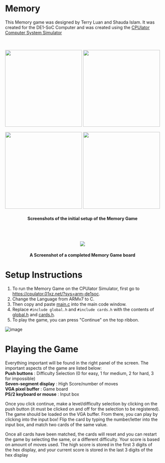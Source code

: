 # Memory
This Memory game was designed by Terry Luan and Shauda Islam. It was created for the DE1-SoC Computer 
and was created using the [CPUlator Computer System Simulator](https://cpulator.01xz.net/)
<br/><br/><br/>


<p align="center" style="text-align:center">
  <img src="https://user-images.githubusercontent.com/44815845/164414375-ceda74be-238b-419c-9778-df26528d671a.png" width=250/>
  <img src="https://user-images.githubusercontent.com/44815845/164413845-0ad654b7-99ba-4881-9a08-1e249321eeb4.png" width=250/>
</p>

<p align="center">
  <img src="https://user-images.githubusercontent.com/44815845/164414087-c0721e9f-e487-4fd8-9aef-c993e58794e1.png" width=250/>
  <img src="https://user-images.githubusercontent.com/44815845/164413518-e5bbeb00-eea1-46bf-8352-7179f593851e.png" width=250/>
</p >
<h4 align="center"> Screenshots of the initial setup of the Memory Game </h4>

<br/><br/>
<p align="center" style="text-align:center">
  <img src="https://user-images.githubusercontent.com/44815845/164428800-ac9cecf3-a396-4bf3-8887-fedc9b1c3d08.png" />
</p>
<h4 align="center"> A Screenshot of a completed Memory Game board</h4>

# Setup Instructions
1. To run the Memory Game on the CPUlator Simulator, first go to https://cpulator.01xz.net/?sys=arm-de1soc. 
2. Change the Language from ARMv7 to C.
3. Then copy and paste [main.c](https://github.com/terryluan12/Memory/blob/master/main.c) into the main code window.<br/>
4. Replace `#include global.h` and `#include cards.h` with the contents of [global.h](https://github.com/terryluan12/Memory/blob/master/global.h) and [cards.h](https://github.com/terryluan12/Memory/blob/master/cards.h).
5. To play the game, you can press "Continue" on the top ribbon.

![image](https://user-images.githubusercontent.com/44815845/164425030-10b98a14-9311-4d44-afd1-219094751c6a.png)


# Playing the Game

Everything important will be found in the right panel of the screen.
The important aspects of the game are listed below:<br/>
**Push buttons** : Difficulty Selection (0 for easy, 1 for medium, 2 for hard, 3 for impossible) <br/>
**Seven-segment display** : High Score/number of moves<br/>
**VGA pixel buffer** : Game board<br/>
**PS/2 keyboard or mouse** : Input box

Once you click continue, make a level/difficulty selection by clicking on the push button
(it must be clicked on and off for the selection to be registered). 
The game should be loaded on the VGA buffer. From there, you can play by clicking into the input box! 
Flip the card by typing the number/letter into the input box, and match two cards of the same value. 


Once all cards have been matched, the cards will reset and you can restart the game by selecting the same, or a different difficulty.
Your score is based on amount of moves used. 
The high score is stored in the first 3 digits of the hex display, and your current score is stored in the last 3 digits of the hex display
